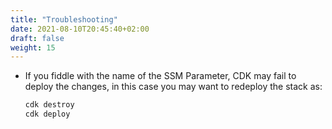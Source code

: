 ```yaml
---
title: "Troubleshooting"
date: 2021-08-10T20:45:40+02:00
draft: false
weight: 15
---
```


- If you fiddle with the name of the SSM Parameter, CDK may fail to deploy the changes, in this case you may want to redeploy the stack as:

  ```powershell
  cdk destroy
  cdk deploy
  ```
